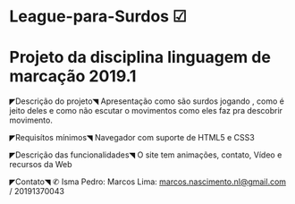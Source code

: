 # League-para-Surdos ☑
# Projeto da disciplina linguagem de marcação 2019.1 

◤Descrição do projeto◥
Apresentação como são surdos jogando , como é jeito deles e como não escutar o movimentos como eles faz pra descobrir movimento.


◤Requisítos mínimos◥
Navegador com suporte de HTML5 e CSS3


◤Descrição das funcionalidades◥
O site tem animações, contato, Vídeo e recursos da Web


◤Contato◥ ✆
Isma Pedro: 
Marcos Lima: marcos.nascimento.nl@gmail.com   /   20191370043
